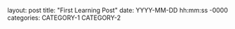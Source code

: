 layout: post
title: "First Learning Post"
date: YYYY-MM-DD hh:mm:ss -0000
categories: CATEGORY-1 CATEGORY-2